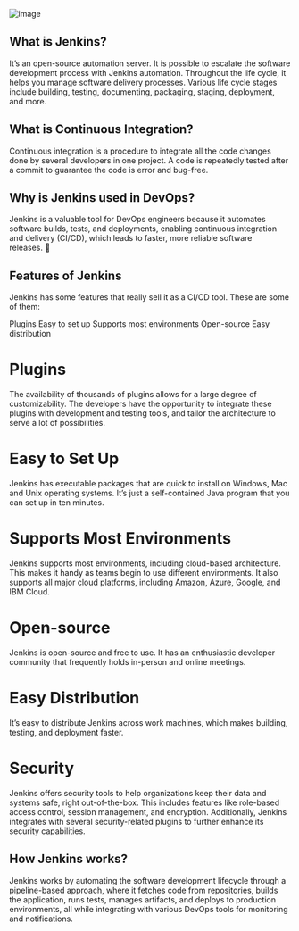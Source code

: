 ![image](https://github.com/user-attachments/assets/fb0aedcd-b647-4413-802c-5ce3cf023063)


## What is Jenkins?
It’s an open-source automation server. It is possible to escalate the software development process with Jenkins automation. Throughout the life cycle, it helps you manage software delivery processes. Various life cycle stages include building, testing, documenting, packaging, staging, deployment, and more.

## What is Continuous Integration?
Continuous integration is a procedure to integrate all the code changes done by several developers in one project. A code is repeatedly tested after a commit to guarantee the code is error and bug-free.

## Why is Jenkins used in DevOps?
Jenkins is a valuable tool for DevOps engineers because it automates software builds, tests, and deployments, enabling continuous integration and delivery (CI/CD), which leads to faster, more reliable software releases. 

## Features of Jenkins
Jenkins has some features that really sell it as a CI/CD tool. These are some of them:

Plugins
Easy to set up
Supports most environments
Open-source
Easy distribution

# Plugins
The availability of thousands of plugins allows for a large degree of customizability. The developers have the opportunity to integrate these plugins with development and testing tools, and tailor the architecture to serve a lot of possibilities.

# Easy to Set Up
Jenkins has executable packages that are quick to install on Windows, Mac and Unix operating systems. It’s just a self-contained Java program that you can set up in ten minutes.

# Supports Most Environments
Jenkins supports most environments, including cloud-based architecture. This makes it handy as teams begin to use different environments. It also supports all major cloud platforms, including Amazon, Azure, Google, and IBM Cloud.

# Open-source
Jenkins is open-source and free to use. It has an enthusiastic developer community that frequently holds in-person and online meetings.

# Easy Distribution
It’s easy to distribute Jenkins across work machines, which makes building, testing, and deployment faster.

# Security
Jenkins offers security tools to help organizations keep their data and systems safe, right out-of-the-box. This includes features like role-based access control, session management, and encryption. Additionally, Jenkins integrates with several security-related plugins to further enhance its security capabilities.

## How Jenkins works?
Jenkins works by automating the software development lifecycle through a pipeline-based approach, where it fetches code from repositories, builds the application, runs tests, manages artifacts, and deploys to production environments, all while integrating with various DevOps tools for monitoring and notifications.

